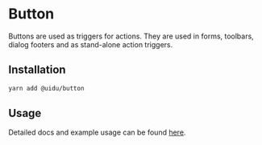 # Button

Buttons are used as triggers for actions. They are used in forms, toolbars,
dialog footers and as stand-alone action triggers.

## Installation

```sh
yarn add @uidu/button
```

## Usage

Detailed docs and example usage can be found [here](https://atlaskit.atlassian.com/packages/core/button).
